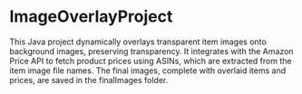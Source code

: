 # ImageOverlayProject
This Java project dynamically overlays transparent item images onto background images, preserving transparency. It integrates with the Amazon Price API to fetch product prices using ASINs, which are extracted from the item image file names. The final images, complete with overlaid items and prices, are saved in the finalImages folder.
